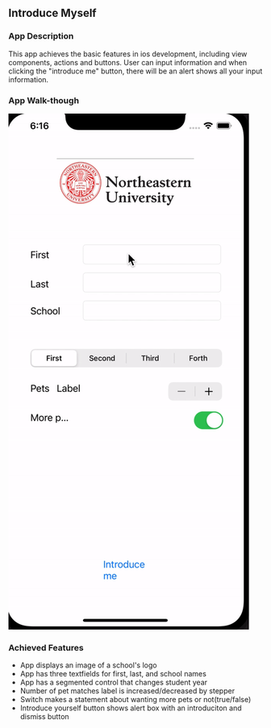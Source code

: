 ## Introduce Myself

### App Description

This app achieves the basic features in ios development, including view components, actions and buttons. User can input information and when clicking the "introduce me" button, there will be an alert shows all your input information.

### App Walk-though

<img src = "demo.gif">

### Achieved Features

- App displays an image of a school's logo
- App has three textfields for first, last, and school names
- App has a segmented control that changes student year
- Number of pet matches label is increased/decreased by stepper
- Switch makes a statement about wanting more pets or not(true/false)
- Introduce yourself button shows alert box with an introduciton and dismiss button

